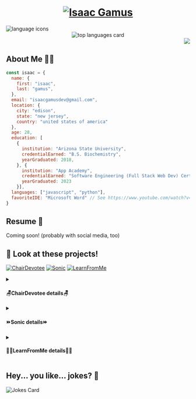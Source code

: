 <h1 align="center">
  <a target="_blank" href="https://igamus.github.io">
    <img src="https://github.com/igamus/igamus/assets/80405823/46e4cad0-9bb6-470e-8084-c45dc471b377" alt="Isaac Gamus" />
  </a>
</h1>

<div align="left">
  <img src="https://skillicons.dev/icons?i=js,py,html,css" alt="language icons" />
</div>
<div align="center">
  <img src="https://github-readme-stats.vercel.app/api/top-langs/?username=igamus&layout=donut&theme=shadow_red" alt="top languages card" />
</div>
<div align="right">
  <img src="https://skillicons.dev/icons?i=react,redux,flask,sequelize alt="skills" />
</div>

## About Me 👨‍💼
```js
const isaac = {
  name: {
    first: "isaac",
    last: "gamus",
  },
  email: "isaacgamusdev@gmail.com",
  location: {
    city: "edison",
    state: "new jersey",
    country: "united states of america"
  },
  age: 28,
  education: [
    {
      institution: "Arizona State University",
      credentialEarned: "B.S. Biochemistry",
      yearGraduated: 2018,
    }, {
      institution: "App Academy",
      credentialEarned: "Software Engineering (Full Stack Web Dev) Certificate",
      yearGraduated: 2023
    }],
  languages: ["javascript", "python"],
  favoriteIDE: "Microsoft Word" // See https://www.youtube.com/watch?v=X34ZmkeZDos&pp=ygUNbWljcm9zb2Z0IGlkZQ%3D%3D
}
```

## Resume 📰

Coming soon! (probably with social media, too)

## :eyes: Look at these projects!

[![ChairDevotee](https://github-readme-stats.vercel.app/api/pin/?username=igamus&repo=chairdevotee&theme=shadow_red)](https://github.com/igamus/chairdevotee) [![Sonic](https://github-readme-stats.vercel.app/api/pin/?username=igamus&repo=sonic&theme=shadow_red)](https://github.com/igamus/sonic) [![LearnFromMe](https://github-readme-stats.vercel.app/api/pin/?username=igamus&repo=learnfromme&theme=shadow_red)](https://github.com/igamus/learnfromme)

<details>	
  <summary><h4>🪑ChairDevotee details🪑</h4></summary>
  <b>Clone of</b> <br />
    <img src="https://img.shields.io/badge/Airbnb-%23ff5a5f.svg?style=for-the-badge&logo=Airbnb&logoColor=white" alt="airbnb badge" />
    <br />
  <b>Leveraging</b> <br />
      <i>Languages</i> <br />
        <img src="https://img.shields.io/badge/javascript-%23323330.svg?style=for-the-badge&logo=javascript&logoColor=%23F7DF1E" alt="javascript badge" />
        <img src="https://img.shields.io/badge/html5-%23E34F26.svg?style=for-the-badge&logo=html5&logoColor=white" alt="HTML badge" />
        <img src="https://img.shields.io/badge/css3-%231572B6.svg?style=for-the-badge&logo=css3&logoColor=white" alt="CSS badge" />
        <br />
      <i>Libraries</i> <br />
        <img src="https://img.shields.io/badge/react-%2320232a.svg?style=for-the-badge&logo=react&logoColor=%2361DAFB" alt="React badge" />
        <img src="https://img.shields.io/badge/redux-%23593d88.svg?style=for-the-badge&logo=redux&logoColor=white" alt="Redux badge" />
        <img src="https://img.shields.io/badge/React_Router-CA4245?style=for-the-badge&logo=react-router&logoColor=white" alt="React Router badge" />
        <img src="https://img.shields.io/badge/express.js-%23404d59.svg?style=for-the-badge&logo=express&logoColor=%2361DAFB" alt="Express badge" /> 
        <img src="https://img.shields.io/badge/node.js-6DA55F?style=for-the-badge&logo=node.js&logoColor=white" alt="Node badge" />
        <img src="https://img.shields.io/badge/JWT-black?style=for-the-badge&logo=JSON%20web%20tokens" alt="JWT badge" />
        <br />
      <i>ORMs & RMDBs</i> <br />
        <img src="https://img.shields.io/badge/Sequelize-52B0E7?style=for-the-badge&logo=Sequelize&logoColor=white" alt="sequelize badge" />
        <img src="https://img.shields.io/badge/sqlite-%2307405e.svg?style=for-the-badge&logo=sqlite&logoColor=white" alt="sqlite badge" />
        <img src="https://img.shields.io/badge/postgres-%23316192.svg?style=for-the-badge&logo=postgresql&logoColor=white" alt="postgres badge" />
        <br />
  <b>Brought to you by</b> (hosted on) <br />
    <img src="https://img.shields.io/badge/Render-%46E3B7.svg?style=for-the-badge&logo=render&logoColor=white" alt="Render badge" />
</details>

<details>	
  <summary><h4>⏩Sonic details⏩</h4></summary>
  <b>Clone of</b> <br />
    <img src="https://img.shields.io/badge/Discord-%235865F2.svg?style=for-the-badge&logo=discord&logoColor=white" alt="discord badge" />
    <br />
  <b>Leveraging</b> <br />
      <i>Languages</i> <br />
        <img src="https://img.shields.io/badge/javascript-%23323330.svg?style=for-the-badge&logo=javascript&logoColor=%23F7DF1E" alt="javascript badge" />
        <img src="https://img.shields.io/badge/python-3670A0?style=for-the-badge&logo=python&logoColor=ffdd54" alt="python badge" />
        <img src="https://img.shields.io/badge/html5-%23E34F26.svg?style=for-the-badge&logo=html5&logoColor=white" alt="HTML badge" />
        <img src="https://img.shields.io/badge/css3-%231572B6.svg?style=for-the-badge&logo=css3&logoColor=white" alt="CSS badge" />
        <br />
      <i>Libraries</i> <br />
        <img src="https://img.shields.io/badge/react-%2320232a.svg?style=for-the-badge&logo=react&logoColor=%2361DAFB" alt="React badge" />
        <img src="https://img.shields.io/badge/redux-%23593d88.svg?style=for-the-badge&logo=redux&logoColor=white" alt="Redux badge" />
        <img src="https://img.shields.io/badge/React_Router-CA4245?style=for-the-badge&logo=react-router&logoColor=white" alt="React Router badge" />
        <img src="https://img.shields.io/badge/flask-%23000.svg?style=for-the-badge&logo=flask&logoColor=white" alt="Flask badge" /> 
        <img src="https://img.shields.io/badge/WTForms-8A2BE2" alt="wtforms badge" /> 
        <img src="https://img.shields.io/badge/Socket.io-black?style=for-the-badge&logo=socket.io&badgeColor=010101" alt="socketio badge" />
        <br />
      <i>ORMs & RMDBs</i> <br />
        <img src="https://img.shields.io/badge/SQLAlchemy-8A2BE2" alt="sqlalchemy badge" />
        <img src="https://img.shields.io/badge/sqlite-%2307405e.svg?style=for-the-badge&logo=sqlite&logoColor=white" alt="sqlite badge" />
        <img src="https://img.shields.io/badge/postgres-%23316192.svg?style=for-the-badge&logo=postgresql&logoColor=white" alt="postgres badge" />
        <br />
  <b>Brought to you by</b> (hosted on) <br />
    <img src="https://img.shields.io/badge/Render-%46E3B7.svg?style=for-the-badge&logo=render&logoColor=white" alt="Render badge" />
</details>

<details>	
  <summary><h4>👨‍🎓LearnFromMe details👩‍🎓</h4></summary>
  <b>Clone of</b> <br />
    <img src="https://img.shields.io/badge/Udemy-A435F0?style=for-the-badge&logo=Udemy&logoColor=white" alt="udemy badge" />
    <br />
  <b>Leveraging</b> <br />
      <i>Languages</i> <br />
        <img src="https://img.shields.io/badge/javascript-%23323330.svg?style=for-the-badge&logo=javascript&logoColor=%23F7DF1E" alt="javascript badge" />
        <img src="https://img.shields.io/badge/python-3670A0?style=for-the-badge&logo=python&logoColor=ffdd54" alt="python badge" />
        <img src="https://img.shields.io/badge/html5-%23E34F26.svg?style=for-the-badge&logo=html5&logoColor=white" alt="HTML badge" />
        <img src="https://img.shields.io/badge/css3-%231572B6.svg?style=for-the-badge&logo=css3&logoColor=white" alt="CSS badge" />
        <br />
      <i>Libraries</i> <br />
        <img src="https://img.shields.io/badge/react-%2320232a.svg?style=for-the-badge&logo=react&logoColor=%2361DAFB" alt="React badge" />
        <img src="https://img.shields.io/badge/redux-%23593d88.svg?style=for-the-badge&logo=redux&logoColor=white" alt="Redux badge" />
        <img src="https://img.shields.io/badge/React_Router-CA4245?style=for-the-badge&logo=react-router&logoColor=white" alt="React Router badge" />
        <img src="https://img.shields.io/badge/flask-%23000.svg?style=for-the-badge&logo=flask&logoColor=white" alt="Flask badge" /> 
        <img src="https://img.shields.io/badge/WTForms-8A2BE2" alt="wtforms badge" /> 
        <img src="https://img.shields.io/badge/AWS-%23FF9900.svg?style=for-the-badge&logo=amazon-aws&logoColor=white" alt="aws badge" />
        <br />
      <i>ORMs & RMDBs</i> <br />
        <img src="https://img.shields.io/badge/SQLAlchemy-8A2BE2" alt="sqlalchemy badge" />
        <img src="https://img.shields.io/badge/sqlite-%2307405e.svg?style=for-the-badge&logo=sqlite&logoColor=white" alt="sqlite badge" />
        <img src="https://img.shields.io/badge/postgres-%23316192.svg?style=for-the-badge&logo=postgresql&logoColor=white" alt="postgres badge" />
        <br />
  <b>Brought to you by</b> (hosted on) <br />
    <img src="https://img.shields.io/badge/Render-%46E3B7.svg?style=for-the-badge&logo=render&logoColor=white" alt="Render badge" />
</details>

## Hey... you like... jokes? 🤡

![Jokes Card](https://readme-jokes.vercel.app/api?theme=shadow_red)

